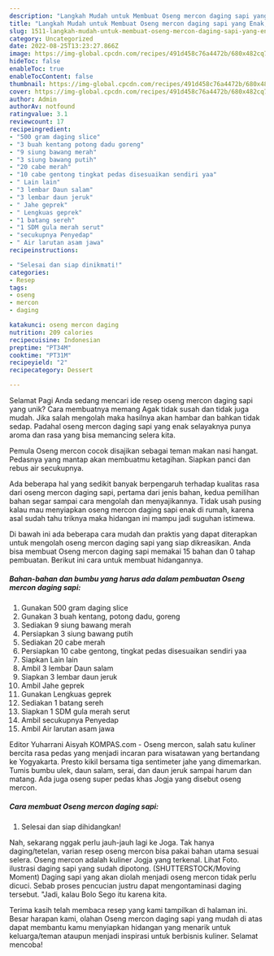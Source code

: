 ```yaml
---
description: "Langkah Mudah untuk Membuat Oseng mercon daging sapi yang Enak, Enak"
title: "Langkah Mudah untuk Membuat Oseng mercon daging sapi yang Enak, Enak"
slug: 1511-langkah-mudah-untuk-membuat-oseng-mercon-daging-sapi-yang-enak-enak
category: Uncategorized
date: 2022-08-25T13:23:27.866Z
image: https://img-global.cpcdn.com/recipes/491d458c76a4472b/680x482cq70/oseng-mercon-daging-sapi-foto-resep-utama.jpg
hideToc: false
enableToc: true
enableTocContent: false
thumbnail: https://img-global.cpcdn.com/recipes/491d458c76a4472b/680x482cq70/oseng-mercon-daging-sapi-foto-resep-utama.jpg
cover: https://img-global.cpcdn.com/recipes/491d458c76a4472b/680x482cq70/oseng-mercon-daging-sapi-foto-resep-utama.jpg
author: Admin
authorAv: notfound
ratingvalue: 3.1
reviewcount: 17
recipeingredient:
- "500 gram daging slice"
- "3 buah kentang potong dadu goreng"
- "9 siung bawang merah"
- "3 siung bawang putih"
- "20 cabe merah"
- "10 cabe gentong tingkat pedas disesuaikan sendiri yaa"
- " Lain lain"
- "3 lembar Daun salam"
- "3 lembar daun jeruk"
- " Jahe geprek"
- " Lengkuas geprek"
- "1 batang sereh"
- "1 SDM gula merah serut"
- "secukupnya Penyedap"
- " Air larutan asam jawa"
recipeinstructions:

- "Selesai dan siap dinikmati!"
categories:
- Resep
tags:
- oseng
- mercon
- daging

katakunci: oseng mercon daging 
nutrition: 209 calories
recipecuisine: Indonesian
preptime: "PT34M"
cooktime: "PT31M"
recipeyield: "2"
recipecategory: Dessert

---
```



Selamat Pagi Anda sedang mencari ide resep oseng mercon daging sapi yang unik? Cara membuatnya memang Agak tidak susah dan tidak juga mudah. Jika salah mengolah maka hasilnya akan hambar dan bahkan tidak sedap. Padahal oseng mercon daging sapi yang enak selayaknya punya aroma dan rasa yang bisa memancing selera kita.


Pemula Oseng mercon cocok disajikan sebagai teman makan nasi hangat. Pedasnya yang mantap akan membuatmu ketagihan. Siapkan panci dan rebus air secukupnya.

Ada beberapa hal yang sedikit banyak berpengaruh terhadap kualitas rasa dari oseng mercon daging sapi, pertama dari jenis bahan, kedua pemilihan bahan segar sampai cara mengolah dan menyajikannya. Tidak usah pusing kalau mau menyiapkan oseng mercon daging sapi enak di rumah, karena asal sudah tahu triknya maka hidangan ini mampu jadi suguhan istimewa.


Di bawah ini ada beberapa cara mudah dan praktis yang dapat diterapkan untuk mengolah oseng mercon daging sapi yang siap dikreasikan. Anda bisa membuat Oseng mercon daging sapi memakai 15 bahan dan 0 tahap pembuatan. Berikut ini cara untuk membuat hidangannya.

<!--inarticleads1-->

##### Bahan-bahan dan bumbu yang harus ada dalam pembuatan Oseng mercon daging sapi:

1. Gunakan 500 gram daging slice
1. Gunakan 3 buah kentang, potong dadu, goreng
1. Sediakan 9 siung bawang merah
1. Persiapkan 3 siung bawang putih
1. Sediakan 20 cabe merah
1. Persiapkan 10 cabe gentong, tingkat pedas disesuaikan sendiri yaa
1. Siapkan  Lain lain
1. Ambil 3 lembar Daun salam
1. Siapkan 3 lembar daun jeruk
1. Ambil  Jahe geprek
1. Gunakan  Lengkuas geprek
1. Sediakan 1 batang sereh
1. Siapkan 1 SDM gula merah serut
1. Ambil secukupnya Penyedap
1. Ambil  Air larutan asam jawa


Editor Yuharrani Aisyah KOMPAS.com - Oseng mercon, salah satu kuliner bercita rasa pedas yang menjadi incaran para wisatawan yang bertandang ke Yogyakarta. Presto kikil bersama tiga sentimeter jahe yang dimemarkan. Tumis bumbu ulek, daun salam, serai, dan daun jeruk sampai harum dan matang. Ada juga oseng super pedas khas Jogja yang disebut oseng mercon. 

<!--inarticleads2-->

##### Cara membuat Oseng mercon daging sapi:


1. Selesai dan siap dihidangkan!

Nah, sekarang nggak perlu jauh-jauh lagi ke Joga. Tak hanya daging/tetelan, varian resep oseng mercon bisa pakai bahan utama sesuai selera. Oseng mercon adalah kuliner Jogja yang terkenal. Lihat Foto. ilustrasi daging sapi yang sudah dipotong. (SHUTTERSTOCK/Moving Moment) Daging sapi yang akan diolah menjadi oseng mercon tidak perlu dicuci. Sebab proses pencucian justru dapat mengontaminasi daging tersebut. &#34;Jadi, kalau Bolo Sego itu karena kita. 

Terima kasih telah membaca resep yang kami tampilkan di halaman ini. Besar harapan kami, olahan Oseng mercon daging sapi yang mudah di atas dapat membantu kamu menyiapkan hidangan yang menarik untuk keluarga/teman ataupun menjadi inspirasi untuk berbisnis kuliner. Selamat mencoba!
